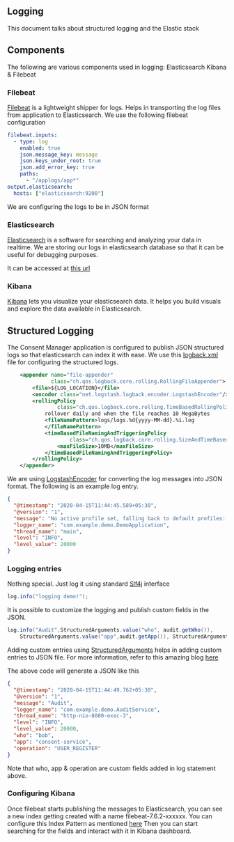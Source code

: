 ## Logging
This document talks about structured logging and the Elastic stack

## Components
The following are various components used in logging: Elasticsearch Kibana & Filebeat

### Filebeat
[Filebeat](https://www.elastic.co/beats/filebeat) is a lightweight shipper for logs.  Helps in transporting the log files from application to Elasticsearch.  We use the following filebeat configuration

```yaml
filebeat.inputs:
  - type: log
    enabled: true
    json.message_key: message
    json.keys_under_root: true
    json.add_error_key: true
    paths:
      - "/applogs/app*"
output.elasticsearch:
  hosts: ["elasticsearch:9200"]
``` 

We are configuring the logs to be in JSON format

### Elasticsearch
[Elasticsearch](https://www.elastic.co/) is a software for searching and analyzing your data in realtime.  We are storing our logs in elasticsearch database so that it can be useful for debugging purposes.

It can be accessed at [this url](http://localhost:9200/) 

### Kibana
[Kibana](https://www.elastic.co/kibana) lets you visualize your elasticsearch data.  It helps you build visuals and explore the data available in Elasticsearch.

## Structured Logging
The Consent Manager application is configured to publish JSON structured logs so that elasticsearch can index it with ease.  We use this [logback.xml](src/main/resources/logback.xml) file for configuring the structured logs.

```xml
    <appender name="file-appender"
              class="ch.qos.logback.core.rolling.RollingFileAppender">
        <file>${LOG_LOCATION}</file>
        <encoder class="net.logstash.logback.encoder.LogstashEncoder"/>
        <rollingPolicy
                class="ch.qos.logback.core.rolling.TimeBasedRollingPolicy">
            rollover daily and when the file reaches 10 MegaBytes
            <fileNamePattern>logs/logs.%d{yyyy-MM-dd}.%i.log
            </fileNamePattern>
            <timeBasedFileNamingAndTriggeringPolicy
                    class="ch.qos.logback.core.rolling.SizeAndTimeBasedFNATP">
                <maxFileSize>10MB</maxFileSize>
            </timeBasedFileNamingAndTriggeringPolicy>
        </rollingPolicy>
    </appender>

``` 

We are using [LogstashEncoder](https://github.com/logstash/logstash-logback-encoder) for converting the log messages into JSON format.  The following is an example log entry.

```json
{
  "@timestamp": "2020-04-15T11:44:45.589+05:30",
  "@version": "1",
  "message": "No active profile set, falling back to default profiles: default",
  "logger_name": "com.example.demo.DemoApplication",
  "thread_name": "main",
  "level": "INFO",
  "level_value": 20000
}
```

### Logging entries
Nothing special.  Just log it using standard [Slf4j](http://www.slf4j.org/) interface
```java
log.info("logging demo!");
```

It is possible to customize the logging and publish custom fields in the JSON.
```java
log.info("Audit",StructuredArguments.value("who", audit.getWho()), 
    StructuredArguments.value("app",audit.getApp()), StructuredArguments.v("operation", audit.getOperation()));
```
Adding custom entries using [StructuredArguments](https://github.com/logstash/logstash-logback-encoder/blob/master/src/main/java/net/logstash/logback/argument/StructuredArguments.java)  helps in adding custom entries to JSON file.  For more information, refer to this amazing blog [here](https://www.innoq.com/en/blog/structured-logging/)

The above code will generate a JSON like this
```json
{
  "@timestamp": "2020-04-15T11:44:49.762+05:30",
  "@version": "1",
  "message": "Audit",
  "logger_name": "com.example.demo.AuditService",
  "thread_name": "http-nio-8080-exec-3",
  "level": "INFO",
  "level_value": 20000,
  "who": "bob",
  "app": "consent-service",
  "operation": "USER_REGISTER"
}
```
Note that who, app & operation are custom fields added in log statement above.

### Configuring Kibana
Once filebeat starts publishing the messages to Elasticsearch, you can see a new index getting created with a name filebeat-7.6.2-xxxxxx.  You can configure this Index Pattern as mentioned [here](https://www.elastic.co/guide/en/kibana/current/tutorial-define-index.html)
Then you can start searching for the fields and interact with it in Kibana dashboard.